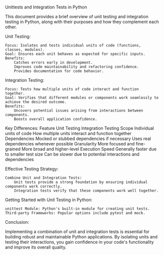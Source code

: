 Unittests and Integration Tests in Python

This document provides a brief overview of unit testing and integration testing in Python, along with their purposes and how they complement each other.

Unit Testing:

    Focus: Isolates and tests individual units of code (functions, classes, modules).
    Goal: Ensures each unit behaves as expected for specific inputs.
    Benefits:
        Catches errors early in development.
        Improves code maintainability and refactoring confidence.
        Provides documentation for code behavior.

Integration Testing:

    Focus: Tests how multiple units of code interact and function together.
    Goal: Verifies that different modules or components work seamlessly to achieve the desired outcome.
    Benefits:
        Uncovers potential issues arising from interactions between components.
        Boosts overall application confidence.

Key Differences:
Feature	Unit Testing	Integration Testing
Scope	Individual units of code	How multiple units interact and function together
Dependencies	Mocked or stubbed dependencies if necessary	Uses real dependencies whenever possible
Granularity	More focused and fine-grained	More broad and higher-level
Execution Speed	Generally faster due to smaller test size	Can be slower due to potential interactions and dependencies

Effective Testing Strategy:

    Combine Unit and Integration Tests:
        Unit tests provide a strong foundation by ensuring individual components work correctly.
        Integration tests verify that these components work well together.

Getting Started with Unit Testing in Python:

    unittest Module: Python's built-in module for creating unit tests.
    Third-party Frameworks: Popular options include pytest and mock.

Conclusion:

Implementing a combination of unit and integration tests is essential for building robust and maintainable Python applications. By isolating units and testing their interactions, you gain confidence in your code's functionality and improve its overall quality.
